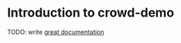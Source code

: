 # Introduction to crowd-demo

TODO: write [great documentation](http://jacobian.org/writing/great-documentation/what-to-write/)
